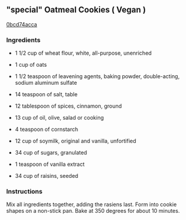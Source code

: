 ## "special" Oatmeal Cookies ( Vegan )

[0bcd74acca](http://www.food.com/recipe/special-oatmeal-cookies-vegan-211322)

### Ingredients

 - 1 1/2 cup of wheat flour, white, all-purpose, unenriched

 - 1 cup of oats

 - 1 1/2 teaspoon of leavening agents, baking powder, double-acting, sodium aluminum sulfate

 - 14 teaspoon of salt, table

 - 12 tablespoon of spices, cinnamon, ground

 - 13 cup of oil, olive, salad or cooking

 - 4 teaspoon of cornstarch

 - 12 cup of soymilk, original and vanilla, unfortified

 - 34 cup of sugars, granulated

 - 1 teaspoon of vanilla extract

 - 34 cup of raisins, seeded

### Instructions

Mix all ingredients together, adding the rasiens last. Form into cookie shapes on a non-stick pan. Bake at 350 degrees for about 10 minutes.